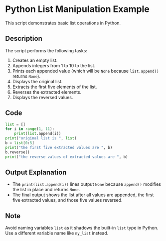 
# Python List Manipulation Example

This script demonstrates basic list operations in Python.

## Description

The script performs the following tasks:

1. Creates an empty list.
2. Appends integers from 1 to 10 to the list.
3. Prints each appended value (which will be `None` because `list.append()` returns `None`).
4. Displays the original list.
5. Extracts the first five elements of the list.
6. Reverses the extracted elements.
7. Displays the reversed values.

## Code

```python
list = []
for i in range(1, 11):
    print(list.append(i))
print("original list is ", list)
b = list[0:5]
print("the first five extracted values are ", b)
b.reverse()
print("the reverse values of extracted values are ", b)
```

## Output Explanation

- The `print(list.append(i))` lines output `None` because `append()` modifies the list in place and returns `None`.
- The final output shows the list after all values are appended, the first five extracted values, and those five values reversed.

## Note

Avoid naming variables `list` as it shadows the built-in `list` type in Python. Use a different variable name like `my_list` instead.
